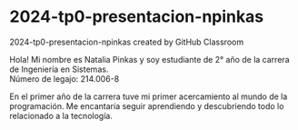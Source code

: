 # 2024-tp0-presentacion-npinkas
2024-tp0-presentacion-npinkas created by GitHub Classroom  

Hola! Mi nombre es Natalia Pinkas y soy estudiante de 2° año de la carrera de Ingeniería en Sistemas.  
Número de legajo: 214.006-8  

En el primer año de la carrera tuve mi primer acercamiento al mundo de la programación. Me encantaría seguir aprendiendo y descubriendo todo lo relacionado a la tecnología.


